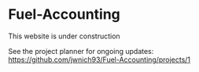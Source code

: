 # Fuel-Accounting

This website is under construction

See the project planner for ongoing updates: https://github.com/jwnich93/Fuel-Accounting/projects/1 
